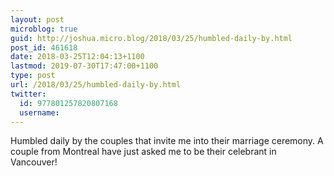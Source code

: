 ```yaml
---
layout: post
microblog: true
guid: http://joshua.micro.blog/2018/03/25/humbled-daily-by.html
post_id: 461618
date: 2018-03-25T12:04:13+1100
lastmod: 2019-07-30T17:47:00+1100
type: post
url: /2018/03/25/humbled-daily-by.html
twitter:
  id: 977801257820807168
  username: 
---
```

Humbled daily by the couples that invite me into their marriage ceremony. A couple from Montreal have just asked me to be their celebrant in Vancouver!
